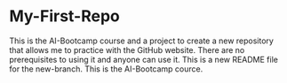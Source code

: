 # My-First-Repo

This is the AI-Bootcamp course and a project to create a new repository that allows me to practice with the GitHub website. 
There are no prerequisites to using it and anyone can use it.
This is a new README file for the new-branch. This is the AI-Bootcamp cource.
